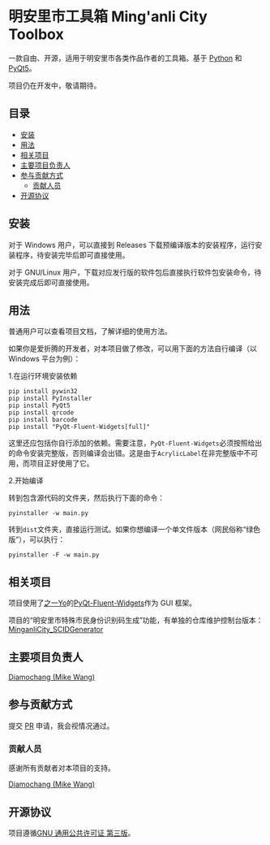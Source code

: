 # 明安里市工具箱 Ming'anli City Toolbox

一款自由、开源，适用于明安里市各类作品作者的工具箱。基于 [Python](https://www.python.org/) 和 [PyQt5](https://pypi.org/project/PyQt5/)。

项目仍在开发中，敬请期待。

## 目录

- [安装](#安装)
- [用法](#用法)
- [相关项目](#相关项目)
- [主要项目负责人](#主要项目负责人)
- [参与贡献方式](#参与贡献方式)
    - [贡献人员](#贡献人员)
- [开源协议](#开源协议)


## 安装

对于 Windows 用户，可以直接到 Releases 下载预编译版本的安装程序，运行安装程序，待安装完毕后即可直接使用。

对于 GNU/Linux 用户，下载对应发行版的软件包后直接执行软件包安装命令，待安装完成后即可直接使用。

## 用法

普通用户可以查看项目文档，了解详细的使用方法。

如果你是爱折腾的开发者，对本项目做了修改，可以用下面的方法自行编译（以 Windows 平台为例）：

1.在运行环境安装依赖

```
pip install pywin32
pip install PyInstaller
pip install PyQt5
pip install qrcode
pip install barcode
pip install "PyQt-Fluent-Widgets[full]"
```

这里还应包括你自行添加的依赖。需要注意，`PyQt-Fluent-Widgets`必须按照给出的命令安装完整版，否则编译会出错。这是由于`AcrylicLabel`在非完整版中不可用，而项目正好使用了它。

2.开始编译

转到包含源代码的文件夹，然后执行下面的命令：

`pyinstaller -w main.py `

转到`dist`文件夹，直接运行测试。如果你想编译一个单文件版本（网民俗称“绿色版”），可以执行：

`pyinstaller -F -w main.py `

## 相关项目

项目使用了[之一Yo](https://github.com/zhiyiYo)的[PyQt-Fluent-Widgets](https://github.com/zhiyiYo/PyQt-Fluent-Widgets)作为 GUI 框架。

项目的“明安里市特殊市民身份识别码生成”功能，有单独的仓库维护控制台版本：[MinganliCity_SCIDGenerator](https://github.com/Diamochang/MinganliCity_SCIDGenerator)

## 主要项目负责人

[Diamochang (Mike Wang)](https://github.com/Diamochang)

## 参与贡献方式

提交 [PR](https://github.com/Diamochang/MinganliCity_Toolbox/pulls) 申请，我会视情况通过。

### 贡献人员

感谢所有贡献者对本项目的支持。

[Diamochang (Mike Wang)](https://github.com/Diamochang)

## 开源协议

项目遵循[GNU 通用公共许可证 第三版](LICENSE)。
